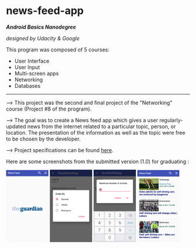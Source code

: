 # news-feed-app

**_Android Basics Nanodegree_**

   _designed by Udacity & Google_

This program was composed of 5 courses:
* User Interface
* User Input
* Multi-screen apps
* Networking
* Databases

---

--> This project was the second and final project of the "Networking" course (Project #8 of the program).

--> The goal was to create a News feed app which gives a user regularly-updated news from the internet related to a particular topic, person, or location. The presentation of the information as well as the topic were free to be chosen by the developer.

--> Project specifications can be found [here](documentation/udacity-abn-news-feed-app-specifications.pdf).

Here are some screenshots from the submitted version (1.0) for graduating :

<img src ="documentation/screenshots/udacity-abn-news-feed-app-v1.0-ss1.png?raw=true" width="23%"></img>
<img src ="documentation/screenshots/udacity-abn-news-feed-app-v1.0-ss2.png?raw=true" width="23%"></img>
<img src ="documentation/screenshots/udacity-abn-news-feed-app-v1.0-ss3.png?raw=true" width="23%"></img>
<img src ="documentation/screenshots/udacity-abn-news-feed-app-v1.0-ss4.png?raw=true" width="23%"></img>
